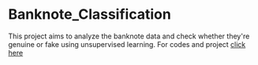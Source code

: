 # Banknote_Classification
This project aims to analyze the banknote data and check whether they're genuine or fake using unsupervised learning.
For codes and project [click here](https://github.com/mausam3407/Banknote_Classification/tree/master)
